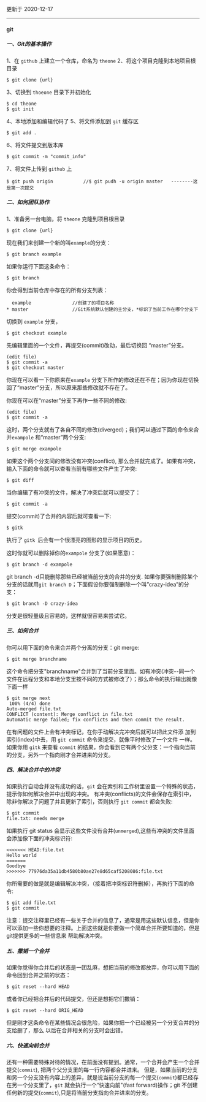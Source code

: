 更新于 2020-12-17

---

#### git

##### 一、Git的基本操作

1、在 `github` 上建立一个仓库，命名为 `theone` 
2、将这个项目克隆到本地项目根目录

```shell
$ git clone {url}
```

3、切换到 `thoeone` 目录下并初始化 

```shell
$ cd theone			
$ git init			
```

4、本地添加和编辑代码了
5、将文件添加到 `git` 缓存区

```shell
$ git add .
```

6、将文件提交到版本库

```shell
$ git commit -m "commit_info"
```

7、将文件上传到 `github` 上

```shell
$ git push origin			//$ git pudh -u origin master   --------这是第一次提交
```

##### 二、如何团队协作

1、准备另一台电脑，将 `theone` 克隆到项目根目录

```shell
$ git clone {url}
```

现在我们来创建一个新的叫`example`的分支：

```shell
$ git branch example
```

如果你运行下面这条命令：

```shell
$ git branch
```

你会得到当前仓库中存在的所有分支列表：

```shell
  example				//创建了的项目名称
* master				//Git系统默认创建的主分支，*标识了当前工作在哪个分支下

```

切换到 `example` 分支，

```shell
$ git checkout example
```

先编辑里面的一个文件，再提交(commit)改动，最后切换回 “master”分支。

```shell
(edit file)
$ git commit -a
$ git checkout master
```

你现在可以看一下你原来在`example` 分支下所作的修改还在不在；因为你现在切换回了“master”分支，所以原来那些修改就不存在了。

你现在可以在“master”分支下再作一些不同的修改:

```shell
(edit file)
$ git commit -a
```

这时，两个分支就有了各自不同的修改(diverged)；我们可以通过下面的命令来合并`exampole` 和“master”两个分支:

```shell
$ git merge exampole
```

如果这个两个分支间的修改没有冲突(conflict), 那么合并就完成了。如果有冲突，输入下面的命令就可以查看当前有哪些文件产生了冲突:

```shell
$ git diff
```

当你编辑了有冲突的文件，解决了冲突后就可以提交了：

```shell
$ git commit -a
```

提交(commit)了合并的内容后就可查看一下:

```shell
$ gitk
```

执行了 `gitk `后会有一个很漂亮的图形的显示项目的历史。

这时你就可以删除掉你的`exampole`  分支了(如果愿意)：

```shell
$ git branch -d exampole
```

git branch -d只能删除那些已经被当前分支的合并的分支. 如果你要强制删除某个分支的话就用`git branch D`；下面假设你要强制删除一个叫”crazy-idea”的分支：

```shell
$ git branch -D crazy-idea
```

分支是很轻量级且容易的，这样就很容易来尝试它。

##### 三、如何合并

你可以用下面的命令来合并两个分离的分支：git merge:

```shell
$ git merge branchname
```

这个命令把分支"branchname"合并到了当前分支里面。如有冲突(冲突--同一个文件在远程分支和本地分支里按不同的方式被修改了）；那么命令的执行输出就像下面一样

```shell
$ git merge next
 100% (4/4) done
Auto-merged file.txt
CONFLICT (content): Merge conflict in file.txt
Automatic merge failed; fix conflicts and then commit the result.
```

在有问题的文件上会有冲突标记，在你手动解决完冲突后就可以把此文件添 加到索引(index)中去，用 `git commit` 命令来提交，就像平时修改了一个文件 一样。
如果你用  `gitk` 来查看 `commit` 的结果，你会看到它有两个父分支：一个指向当前 的分支，另外一个指向刚才合并进来的分支。

##### 四、解决合并中的冲突

如果执行自动合并没有成功的话，`git` 会在索引和工作树里设置一个特殊的状态， 提示你如何解决合并中出现的冲突。
有冲突(conflicts)的文件会保存在索引中，除非你解决了问题了并且更新了索引，否则执行 `git commit` 都会失败:

```shell
$ git commit
file.txt: needs merge
```

如果执行 git status 会显示这些文件没有合并(`unmerged`),这些有冲突的文件里面会添加像下面的冲突标识符:

```shell
<<<<<<< HEAD:file.txt
Hello world
=======
Goodbye
>>>>>>> 77976da35a11db4580b80ae27e8d65caf5208086:file.txt
```

你所需要的做是就是编辑解决冲突，（接着把冲突标识符删掉），再执行下面的命令:

```shell
$ git add file.txt
$ git commit
```

注意：提交注释里已经有一些关于合并的信息了，通常是用这些默认信息，但是你可以添加一些你想要的注释。上面这些就是你要做一个简单合并所要知道的，但是git提供更多的一些信息来 帮助解决冲突。

##### 五、撒销一个合并

如果你觉得你合并后的状态是一团乱麻，想把当前的修改都放弃，你可以用下面的命令回到合并之前的状态：

```shell
$ git reset --hard HEAD
```

或者你已经把合并后的代码提交，但还是想把它们撒销：

```shell
$ git reset --hard ORIG_HEAD
```

但是刚才这条命令在某些情况会很危险，如果你把一个已经被另一个分支合并的分支给删了，那么 以后在合并相关的分支时会出错。

##### 六、快速向前合并

还有一种需要特殊对待的情况，在前面没有提到。通常，一个合并会产生一个合并提交(`commit`), 把两个父分支里的每一行内容都合并进来。
但是，如果当前的分支和另一个分支没有内容上的差异，就是说当前分支的每一个提交(`commit`)都已经存在另一个分支里了，`git`  就会执行一个“快速向前"(fast forward)操作；git 不创建任何新的提交(`commit`),只是将当前分支指向合并进来的分支。